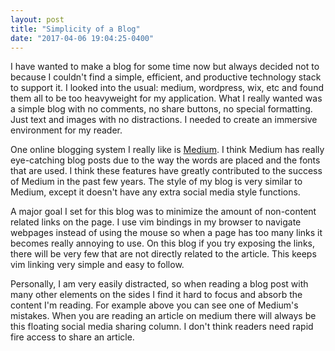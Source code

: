 ```yaml
--- 
layout: post 
title: "Simplicity of a Blog"
date: "2017-04-06 19:04:25-0400"
---
```


I have wanted to make a blog for some time now but always decided not to
because I couldn't find a simple, efficient, and productive technology stack to
support it. I looked into the usual: medium, wordpress, wix, etc and found them
all to be too heavyweight for my application.  What I really wanted was a
simple blog with no comments, no share buttons, no special formatting.  Just
text and images with no distractions. I needed to create an immersive environment 
for my reader. 

One online blogging system I really like is [Medium](http://www.medium.com). I
think Medium has really eye-catching blog posts due to the way the words are
placed and the fonts that are used. I think these features have greatly
contributed to the success of Medium in the past few years. The style of my
blog is very similar to Medium, except it doesn't have any extra social media
style functions.

A major goal I set for this blog was to minimize the amount of non-content
related links on the page. I use vim bindings in my browser to navigate
webpages instead of using the mouse so when a page has too many links it
becomes really annoying to use.  On this blog if you try exposing the links,
there will be very few that are not directly related to the article. This keeps
vim linking very simple and easy to follow.

<amp-img width="1022" height="217" layout="responsive" src="{{ site.baseurl }}/assets/images/medium.png"></amp-img>

Personally, I am very easily distracted, so when reading a blog post with many
other elements on the sides I find it hard to focus and absorb the content I'm reading.
For example above you can see one of Medium's mistakes. When you are reading an 
article on medium there will always be this floating  social media sharing column. I don't
think readers need rapid fire access to share an article. 

